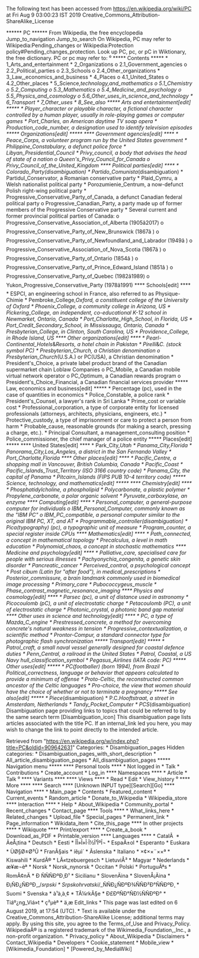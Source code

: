 The following text has been accessed from https://en.wikipedia.org/wiki/PC at Fri Aug 9 03:00:23 IST 2019
Creative_Commons_Attribution-ShareAlike_License




















****** PC ******
From Wikipedia, the free encyclopedia
Jump_to_navigation Jump_to_search
On Wikipedia, PC may refer to Wikipedia:Pending_changes or Wikipedia:Protection
policy#Pending_changes_protection.
 Look up PC, pc, or pC in Wiktionary, the free dictionary.
PC or pc may refer to:
⁰
***** Contents *****
    * 1_Arts_and_entertainment
    * 2_Organizations
          o 2.1_Government_agencies
          o 2.2_Political_parties
          o 2.3_Schools
          o 2.4_Other_organizations
    * 3_Law,_economics_and_business
    * 4_Places
          o 4.1_United_States
          o 4.2_Other_places
    * 5_Science,_technology,_and_mathematics
          o 5.1_Chemistry
          o 5.2_Computing
          o 5.3_Mathematics
          o 5.4_Medicine_and_psychology
          o 5.5_Physics_and_cosmology
          o 5.6_Other_uses_in_science_and_technology
    * 6_Transport
    * 7_Other_uses
    * 8_See_also
***** Arts and entertainment[edit] *****
    * Player_character or playable character, a fictional character controlled
      by a human player, usually in role-playing games or computer games
    * Port_Charles, an American daytime TV soap opera
    * Production_code_number, a designation used to identify television
      episodes
***** Organizations[edit] *****
**** Government agencies[edit] ****
    * Peace_Corps, a volunteer program run by the United States government
    * Philippine_Constabulary, a defunct police force
    * Libyan_Presidential_Council
    * Privy_council, a body that advises the head of state of a nation
          o Queen's_Privy_Council_for_Canada
          o Privy_Council_of_the_United_Kingdom
**** Political parties[edit] ****
    * Colorado_Party_(disambiguation)
    * Partido_Comunista_(disambiguation)
    * Partidul_Conservator, a Romanian conservative party
    * Plaid_Cymru, a Welsh nationalist political party
    * Porozumienie_Centrum, a now-defunct Polish right-wing political party
    * Progressive_Conservative_Party_of_Canada, a defunct Canadian federal
      political party
          o Progressive_Canadian_Party, a party made up of former members of
            the Progressive Conservative party
    * Several current and former provincial political parties of Canada:
          o Progressive_Conservative_Association_of_Alberta (1905â2017)
          o Progressive_Conservative_Party_of_New_Brunswick (1867â )
          o Progressive_Conservative_Party_of_Newfoundland_and_Labrador
            (1949â )
          o Progressive_Conservative_Association_of_Nova_Scotia (1867â )
          o Progressive_Conservative_Party_of_Ontario (1854â )
          o Progressive_Conservative_Party_of_Prince_Edward_Island (1851â )
          o Progressive_Conservative_Party_of_Quebec (1982â1989)
          o Yukon_Progressive_Conservative_Party (1978â1991)
**** Schools[edit] ****
    * ESPCI, an engineering school in France, also referred to as Physique-
      Chimie
    * Pembroke_College,_Oxford, a constituent college of the University of
      Oxford
    * Phoenix_College, a community college in Arizona, US
    * Pickering_College, an independent, co-educational K-12 school in
      Newmarket, Ontario, Canada
    * Port_Charlotte_High_School, in Florida, US
    * Port_Credit_Secondary_School, in Mississauga, Ontario, Canada
    * Presbyterian_College, in Clinton, South Carolina, US
    * Providence_College, in Rhode Island, US
**** Other organizations[edit] ****
    * Pearl-Continental_Hotels_&_Resorts, a hotel chain in Pakistan
    * Pirelli_&_C. (stock symbol PC)
    * Presbyterian_Church, a Christian denomination
          o Presbyterian_Church_(U.S.A.) or PC(USA), a Christian denomination
    * President's_Choice, a private label product brand of the Canadian
      supermarket chain Loblaw Companies
          o PC_Mobile, a Canadian mobile virtual network operator
          o PC_Optimum, a Canadian rewards program
          o President's_Choice_Financial, a Canadian financial services
            provider
***** Law, economics and business[edit] *****
    * Percentage (pc), used in the case of quantities in economics
    * Police_Constable, a police rank
    * President's_Counsel, a lawyer's rank in Sri Lanka
    * Prime_cost or variable cost
    * Professional_corporation, a type of corporate entity for licensed
      professionals (attorneys, architects, physicians, engineers, etc.)
    * Protective_custody, a type of imprisonment or care to protect a person
      from harm
    * Probable_cause, reasonable grounds (for making a search, pressing a
      charge, etc.).
    * Principal Consultant, a management_consulting position
    * Police_commissioner, the chief manager of a police entity
***** Places[edit] *****
**** United States[edit] ****
    * Park_City,_Utah
    * Panama_City,_Florida
    * Panorama_City,_Los_Angeles, a district in the San Fernando Valley
    * Port_Charlotte,_Florida
**** Other places[edit] ****
    * Pacific_Centre, a shopping mall in Vancouver, British Columbia, Canada
    * Pacific_Coast
    * Pacific_Islands_Trust_Territory (ISO 3166 country code)
    * Panama_City, the capital of Panama
    * Pitcairn_Islands (FIPS PUB 10-4 territory code)
***** Science, technology, and mathematics[edit] *****
**** Chemistry[edit] ****
    * Phosphatidylcholine, a phospholipid
    * Polycarbonate, a plastic polymer
    * Propylene_carbonate, a polar organic solvent
    * Pyruvate_carboxylase, an enzyme
**** Computing[edit] ****
    * Personal_computer, a general-purpose computer for individuals
          o IBM_Personal_Computer, commonly known as the "IBM PC"
          o IBM_PC_compatible, a personal computer similar to the original IBM
            PC, XT, and AT
    * Programmable_controller_(disambiguation)
    * Pica_(typography) (pc), a typographic unit of measure
    * Program_counter, a special register inside CPUs
**** Mathematics[edit] ****
    * Path_connected, a concept in mathematical topology
    * Precalculus, a level in math education
    * Polynomial_chaos, a concept in stochastic mathematics
**** Medicine and psychology[edit] ****
    * Palliative_care, specialised care for people with serious illnesses
    * Pachyonychia_congenita, a genetic skin disorder
    * Pancreatic_cancer
    * Perceived_control, a psychological concept
    * Post cibum (Latin for "after food"), in medical_prescriptions
    * Posterior_commissure, a brain landmark commonly used in biomedical image
      processing
    * Primary_care
    * Pubococcygeus_muscle
    * Phase_contrast_magnetic_resonance_imaging
**** Physics and cosmology[edit] ****
    * Parsec (pc), a unit of distance used in astronomy
    * Picocoulomb (pC), a unit of electrostatic charge
    * Petacoulomb (PC), a unit of electrostatic charge
    * Photonic_crystal, a photonic band gap material
**** Other uses in science and technology[edit] ****
    * PC, a type of Mazda_C_engine
    * Prestressed_concrete, a method for overcoming concrete's natural weakness
      in tension
    * Progressive_contextualization, a scientific method
    * Prontor-Compur, a standard connector type for photographic flash
      synchronization
***** Transport[edit] *****
    * Patrol_craft, a small naval vessel generally designed for coastal defence
      duties
    * Penn_Central, a railroad in the United States
    * Patrol, Coastal, a US Navy hull_classification_symbol
    * Pegasus_Airlines (IATA code: PC)
***** Other uses[edit] *****
    * PC_(footballer) (born 1994), from Brazil
    * Political_correctness, language or behavior that appears calculated to
      provide a minimum of offense
    * Proto-Celtic, the reconstructed common ancestor of the Celtic languages
    * Pro-choice, the view that women should have the choice of whether or not
      to terminate a pregnancy
***** See also[edit] *****
    * Piece_(disambiguation)
    * P.C._Hooftstraat, a street in Amsterdam, Netherlands
    * Tandy_Pocket_Computer
    * PCS_(disambiguation)
                      Disambiguation page providing links to topics that could
                      be referred to by the same search term
[Disambiguation_icon] This disambiguation page lists articles associated with
                      the title PC.
                      If an internal_link led you here, you may wish to change
                      the link to point directly to the intended article.

Retrieved from "https://en.wikipedia.org/w/index.php?title=PC&oldid=909642631"
Categories:
    * Disambiguation_pages
Hidden categories:
    * Disambiguation_pages_with_short_description
    * All_article_disambiguation_pages
    * All_disambiguation_pages
***** Navigation menu *****
**** Personal tools ****
    * Not logged in
    * Talk
    * Contributions
    * Create_account
    * Log_in
**** Namespaces ****
    * Article
    * Talk
⁰
**** Variants ****
**** Views ****
    * Read
    * Edit
    * View_history
⁰
**** More ****
**** Search ****
[Unknown INPUT type][Search][Go]
**** Navigation ****
    * Main_page
    * Contents
    * Featured_content
    * Current_events
    * Random_article
    * Donate_to_Wikipedia
    * Wikipedia_store
**** Interaction ****
    * Help
    * About_Wikipedia
    * Community_portal
    * Recent_changes
    * Contact_page
**** Tools ****
    * What_links_here
    * Related_changes
    * Upload_file
    * Special_pages
    * Permanent_link
    * Page_information
    * Wikidata_item
    * Cite_this_page
**** In other projects ****
    * Wikiquote
**** Print/export ****
    * Create_a_book
    * Download_as_PDF
    * Printable_version
**** Languages ****
    * CatalÃ 
    * ÄeÅ¡tina
    * Deutsch
    * Eesti
    * ÎÎ»Î»Î·Î½Î¹ÎºÎ¬
    * EspaÃ±ol
    * Esperanto
    * Euskara
    * ÙØ§Ø±Ø³Û
    * FranÃ§ais
    * íêµ­ì´
    * Ãslenska
    * Italiano
    * ×¢××¨××ª
    * Kiswahili
    * KurdÃ®
    * LÃ«tzebuergesch
    * LietuviÅ³
    * Magyar
    * Nederlands
    * æ¥æ¬èª
    * Norsk
    * Norsk_nynorsk
    * Occitan
    * Polski
    * PortuguÃªs
    * RomÃ¢nÄ
    * Ð ÑÑÑÐºÐ¸Ð¹
    * Sicilianu
    * SlovenÄina
    * SlovenÅ¡Äina
    * Ð¡ÑÐ¿ÑÐºÐ¸_/_srpski
    * Srpskohrvatski_/_ÑÑÐ¿ÑÐºÐ¾ÑÑÐ²Ð°ÑÑÐºÐ¸
    * Suomi
    * Svenska
    * à¹à¸à¸¢
    * TÃ¼rkÃ§e
    * Ð£ÐºÑÐ°ÑÐ½ÑÑÐºÐ°
    * Tiáº¿ng_Viá»t
    * ç²µèª
    * ä¸­æ
Edit_links
    * This page was last edited on 6 August 2019, at 17:54 (UTC).
    * Text is available under the Creative_Commons_Attribution-ShareAlike
      License; additional terms may apply. By using this site, you agree to the
      Terms_of_Use and Privacy_Policy. WikipediaÂ® is a registered trademark of
      the Wikimedia_Foundation,_Inc., a non-profit organization.
    * Privacy_policy
    * About_Wikipedia
    * Disclaimers
    * Contact_Wikipedia
    * Developers
    * Cookie_statement
    * Mobile_view
    * [Wikimedia_Foundation]
    * [Powered_by_MediaWiki]
